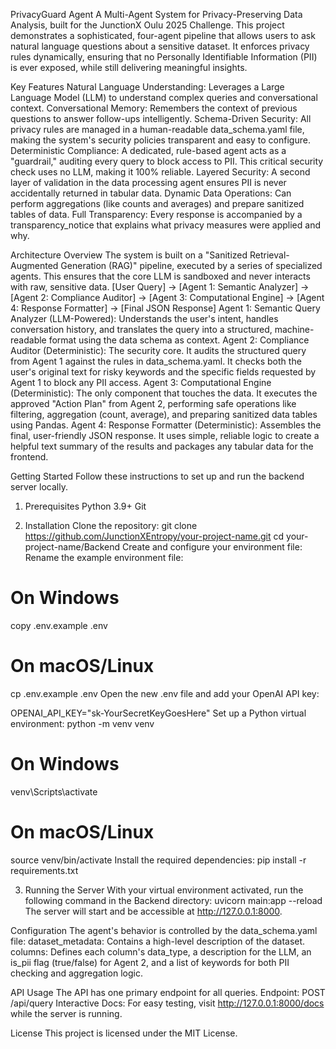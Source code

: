 PrivacyGuard Agent
A Multi-Agent System for Privacy-Preserving Data Analysis, built for the JunctionX Oulu 2025 Challenge.
This project demonstrates a sophisticated, four-agent pipeline that allows users to ask natural language questions about a sensitive dataset. It enforces privacy rules dynamically, ensuring that no Personally Identifiable Information (PII) is ever exposed, while still delivering meaningful insights.

Key Features
Natural Language Understanding: Leverages a Large Language Model (LLM) to understand complex queries and conversational context.
Conversational Memory: Remembers the context of previous questions to answer follow-ups intelligently.
Schema-Driven Security: All privacy rules are managed in a human-readable data_schema.yaml file, making the system's security policies transparent and easy to configure.
Deterministic Compliance: A dedicated, rule-based agent acts as a "guardrail," auditing every query to block access to PII. This critical security check uses no LLM, making it 100% reliable.
Layered Security: A second layer of validation in the data processing agent ensures PII is never accidentally returned in tabular data.
Dynamic Data Operations: Can perform aggregations (like counts and averages) and prepare sanitized tables of data.
Full Transparency: Every response is accompanied by a transparency_notice that explains what privacy measures were applied and why.

Architecture Overview
The system is built on a "Sanitized Retrieval-Augmented Generation (RAG)" pipeline, executed by a series of specialized agents. This ensures that the core LLM is sandboxed and never interacts with raw, sensitive data.
[User Query] -> [Agent 1: Semantic Analyzer] -> [Agent 2: Compliance Auditor] -> [Agent 3: Computational Engine] -> [Agent 4: Response Formatter] -> [Final JSON Response]
Agent 1: Semantic Query Analyzer (LLM-Powered): Understands the user's intent, handles conversation history, and translates the query into a structured, machine-readable format using the data schema as context.
Agent 2: Compliance Auditor (Deterministic): The security core. It audits the structured query from Agent 1 against the rules in data_schema.yaml. It checks both the user's original text for risky keywords and the specific fields requested by Agent 1 to block any PII access.
Agent 3: Computational Engine (Deterministic): The only component that touches the data. It executes the approved "Action Plan" from Agent 2, performing safe operations like filtering, aggregation (count, average), and preparing sanitized data tables using Pandas.
Agent 4: Response Formatter (Deterministic): Assembles the final, user-friendly JSON response. It uses simple, reliable logic to create a helpful text summary of the results and packages any tabular data for the frontend.

Getting Started
Follow these instructions to set up and run the backend server locally.

1. Prerequisites
Python 3.9+
Git

2. Installation
Clone the repository:
git clone https://github.com/JunctionXEntropy/your-project-name.git
cd your-project-name/Backend
Create and configure your environment file:
Rename the example environment file:
# On Windows
copy .env.example .env
# On macOS/Linux
cp .env.example .env
Open the new .env file and add your OpenAI API key:

OPENAI_API_KEY="sk-YourSecretKeyGoesHere"
Set up a Python virtual environment:
python -m venv venv
# On Windows
venv\Scripts\activate
# On macOS/Linux
source venv/bin/activate
Install the required dependencies:
pip install -r requirements.txt

3. Running the Server
With your virtual environment activated, run the following command in the Backend directory:
uvicorn main:app --reload
The server will start and be accessible at http://127.0.0.1:8000.

Configuration
The agent's behavior is controlled by the data_schema.yaml file:
dataset_metadata: Contains a high-level description of the dataset.
columns: Defines each column's data_type, a description for the LLM, an is_pii flag (true/false) for Agent 2, and a list of keywords for both PII checking and aggregation logic.

API Usage
The API has one primary endpoint for all queries.
Endpoint: POST /api/query
Interactive Docs: For easy testing, visit http://127.0.0.1:8000/docs while the server is running.

License
This project is licensed under the MIT License.

